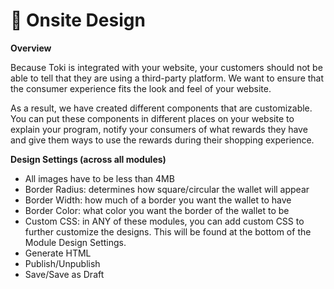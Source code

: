 # 🎨 Onsite Design

**Overview**

Because Toki is integrated with your website, your customers should not be able to tell that they are using a third-party platform. We want to ensure that the consumer experience fits the look and feel of your website.

As a result, we have created different components that are customizable. You can put these components in different places on your website to explain your program, notify your consumers of what rewards they have and give them ways to use the rewards during their shopping experience.

**Design Settings (across all modules)**

* All images have to be less than 4MB
* Border Radius: determines how square/circular the wallet will appear
* Border Width: how much of a border you want the wallet to have
* Border Color: what color you want the border of the wallet to be
* Custom CSS: in ANY of these modules, you can add custom CSS to further customize the designs. This will be found at the bottom of the Module Design Settings.
* Generate HTML
* Publish/Unpublish
* Save/Save as Draft
